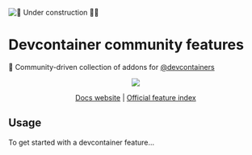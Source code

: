 ![🚧 Under construction 👷‍♂️](https://i.imgur.com/LEP2R3N.png)

# Devcontainer community features

🧰 Community-driven collection of addons for [@devcontainers]

<div align="center">

![](https://picsum.photos/600/400)

[Docs website](https://devcontainers-community.github.io/features/)
| [Official feature index](https://containers.dev/features)

</div>

## Usage

To get started with a devcontainer feature...

[@devcontainers]: https://github.com/devcontainers
